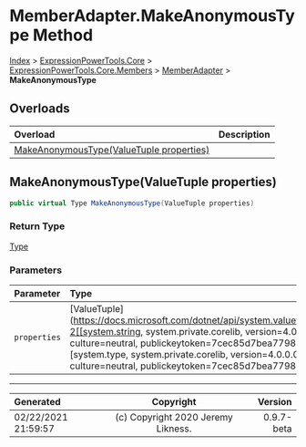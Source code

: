 ﻿# MemberAdapter.MakeAnonymousType Method

[Index](../index.md) > [ExpressionPowerTools.Core](ExpressionPowerTools.Core.a.md) > [ExpressionPowerTools.Core.Members](ExpressionPowerTools.Core.Members.n.md) > [MemberAdapter](ExpressionPowerTools.Core.Members.MemberAdapter.cs.md) > **MakeAnonymousType**



## Overloads

| Overload | Description |
| :-- | :-- |
| [MakeAnonymousType(ValueTuple properties)](#makeanonymoustypevaluetuple-properties) |  |
## MakeAnonymousType(ValueTuple properties)



```csharp
public virtual Type MakeAnonymousType(ValueTuple properties)
```

### Return Type

 [Type](https://docs.microsoft.com/dotnet/api/system.type) 

### Parameters

| Parameter | Type | Description |
| :-- | :-- | :-- |
| `properties` | [ValueTuple](https://docs.microsoft.com/dotnet/api/system.valuetuple-2[[system.string, system.private.corelib, version=4.0.0.0, culture=neutral, publickeytoken=7cec85d7bea7798e],[system.type, system.private.corelib, version=4.0.0.0, culture=neutral, publickeytoken=7cec85d7bea7798e]]) |  |



---

| Generated | Copyright | Version |
| :-- | :-: | --: |
| 02/22/2021 21:59:57 | (c) Copyright 2020 Jeremy Likness. | 0.9.7-beta |
